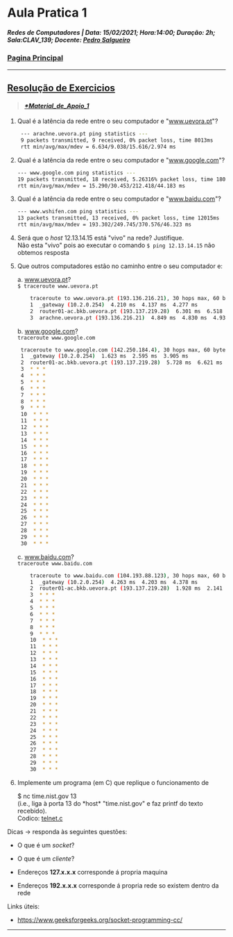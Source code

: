 # Aula Pratica 1  
##### *Redes de Computadores* | **Data:** 15/02/2021; **Hora**:14:00; **Duração**: 2h; **Sala**:CLAV_139; **Docente**: [Pedro Salgueiro](../../#docentes)  
### [Pagina Principal](../../)
 ---  
## [Resolução de Exercicios](https://www.moodle.uevora.pt/2122/mod/page/view.php?id=46205)
> #### [*\*Material_de_Apoio_1*](Redes%20Prática%2001.pdf)  

1. Qual é a latência da rede entre o seu computador e "www.uevora.pt"?  
   ``` bash 
    --- arachne.uevora.pt ping statistics ---
    9 packets transmitted, 9 received, 0% packet loss, time 8013ms
    rtt min/avg/max/mdev = 6.634/9.038/15.616/2.974 ms
    ```

2. Qual é a latência da rede entre o seu computador e "www.google.com"?
    ``` bash
    --- www.google.com ping statistics ---
    19 packets transmitted, 18 received, 5.26316% packet loss, time 18033ms
    rtt min/avg/max/mdev = 15.290/30.453/212.418/44.183 ms
    ```

3. Qual é a latência da rede entre o seu computador e "www.baidu.com"?  
    ``` bash
    --- www.wshifen.com ping statistics ---
    13 packets transmitted, 13 received, 0% packet loss, time 12015ms
    rtt min/avg/max/mdev = 193.302/249.745/370.576/46.323 ms
    ```

4. Será que o *host* 12.13.14.15 está "vivo" na rede? Justifique.   
    Não esta "vivo" pois ao executar o comando `$ ping 12.13.14.15` não obtemos resposta 

5. Que outros computadores estão no caminho entre o seu computador e:

    a. www.uevora.pt?  
    `$ traceroute www.uevora.pt`  
    ``` bash 
        traceroute to www.uevora.pt (193.136.216.21), 30 hops max, 60 byte packets
        1  _gateway (10.2.0.254)  4.210 ms  4.137 ms  4.277 ms
        2  router01-ac.bkb.uevora.pt (193.137.219.28)  6.301 ms  6.518 ms  6.723 ms
        3  arachne.uevora.pt (193.136.216.21)  4.849 ms  4.830 ms  4.938 ms
    ```

    b. www.google.com?  
    `traceroute www.google.com`
    ``` bash
     traceroute to www.google.com (142.250.184.4), 30 hops max, 60 byte packets
     1  _gateway (10.2.0.254)  1.623 ms  2.595 ms  3.905 ms
     2  router01-ac.bkb.uevora.pt (193.137.219.28)  5.728 ms  6.621 ms  7.770 ms
     3  * * *
     4  * * *
     5  * * *
     6  * * *
     7  * * *
     8  * * *
     9  * * *
     10  * * *
     11  * * *
     12  * * *
     13  * * *
     14  * * *
     15  * * *
     16  * * *
     17  * * *
     18  * * *
     19  * * *
     20  * * *
     21  * * *
     22  * * *
     23  * * *
     24  * * *
     25  * * *
     26  * * *
     27  * * *
     28  * * *
     29  * * *
     30  * * *
    ```

    c. www.baidu.com?  
    `traceroute www.baidu.com`
    ``` bash
        traceroute to www.baidu.com (104.193.88.123), 30 hops max, 60 byte packets
        1  _gateway (10.2.0.254)  4.263 ms  4.203 ms  4.378 ms
        2  router01-ac.bkb.uevora.pt (193.137.219.28)  1.928 ms  2.141 ms  2.353 ms
        3  * * *
        4  * * *
        5  * * *
        6  * * *
        7  * * *
        8  * * *
        9  * * *
        10  * * *
        11  * * *
        12  * * *
        13  * * *
        14  * * *
        15  * * *
        16  * * *
        17  * * *
        18  * * *
        19  * * *
        20  * * *
        21  * * *
        22  * * *
        23  * * *
        24  * * *
        25  * * *
        26  * * *
        27  * * *
        28  * * *
        29  * * *
        30  * * *
    ```  

6. Implemente um programa (em C) que replique o funcionamento de

    $ nc time.nist.gov 13  
(i.e., liga à porta 13 do \*host\* "time.nist.gov" e faz printf do texto recebido).  
 Codico:  [telnet.c](telnet.c)  



Dicas -> responda às seguintes questões:

- O que é um *socket*?

- O que é um *cliente*?
- Endereços **127.x.x.x** corresponde á propria maquina
- Endereços **192.x.x.x** corresponde á propria rede so existem dentro da rede

Links úteis:

- https://www.geeksforgeeks.org/socket-programming-cc/  
---  

